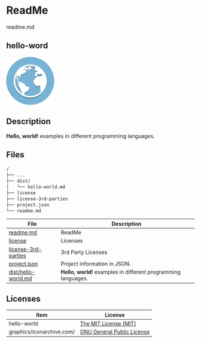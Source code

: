 # ReadMe

readme.md

## hello-word

![hello-world Logo](graphics/iconarchive.com/globe-icon.png)

## Description

**Hello, world!** examples in different programming languages.

## Files

```
/
├── ...
├── dist/
│   └── hello-world.md
├── license
├── license-3rd-parties
├── project.json
└── readme.md
```

File | Description
---- | -----------
[readme.md](readme.md) | ReadMe
[license](license) | Licenses
[license-3rd-parties](license-3rd-parties) | 3rd Party Licenses
[project.json](project.json) | Project information in JSON.
[dist/hello-world.md](dist/hello-world.md) | **Hello, world!** examples in different programming languages.

## Licenses

Item | License
---- | -------
hello-world | [The MIT License (MIT)](license)
graphics/iconarchive.com/ | [GNU General Public License](license-3rd-parties)
